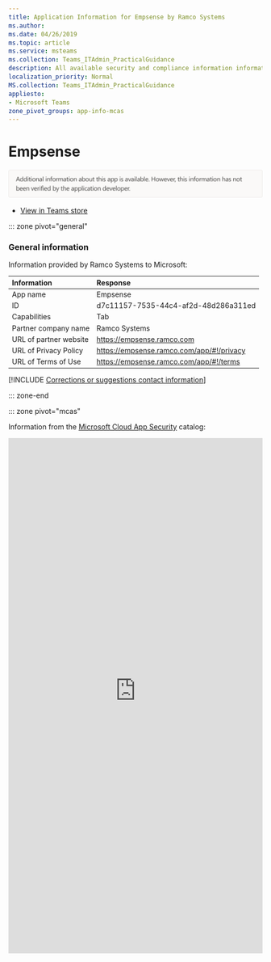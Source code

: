 ```yaml
---
title: Application Information for Empsense by Ramco Systems
ms.author: 
ms.date: 04/26/2019
ms.topic: article
ms.service: msteams
ms.collection: Teams_ITAdmin_PracticalGuidance
description: All available security and compliance information information for Empsense, its data handling policies, its Microsoft Cloud App Security app catalog information, and security/compliance information in the CSA STAR registry.
localization_priority: Normal
MS.collection: Teams_ITAdmin_PracticalGuidance
appliesto:
- Microsoft Teams
zone_pivot_groups: app-info-mcas
---
```

# Empsense

<p></p><img alt="Non-attested image" src="./images/unattested.png" width="650"/>

* <a href="https://teams.microsoft.com/l/app/d7c11157-7535-44c4-af2d-48d286a311ed" target="_blank">View in Teams store</a>

::: zone pivot="general"

### General information

Information provided by Ramco Systems to Microsoft:

| **Information** | **Response** |
|:----------------|:-------------|
| App name | Empsense |
| ID | d7c11157-7535-44c4-af2d-48d286a311ed |
| Capabilities | Tab |
| Partner company name | Ramco Systems |
| URL of partner website | <https://empsense.ramco.com> |
| URL of Privacy Policy | <https://empsense.ramco.com/app/#!/privacy> |
| URL of Terms of Use | <https://empsense.ramco.com/app/#!/terms> |

 [!INCLUDE [Corrections or suggestions contact information](./includes/corrections-or-suggestions.md)]

::: zone-end


::: zone pivot="mcas"

Information from the [Microsoft Cloud App Security](https://www.microsoft.com/en-us/enterprise-mobility-security/cloud-app-security) catalog:

<iframe height='1020' title='Microsoft Cloud App Security Information' src='https://3ca685143b5b46b4b0e5266dadf2e97c.codepen.website/#/dashboard/16190' frameborder='no'  style='width: 100%;'>

Open <a href="https://3ca685143b5b46b4b0e5266dadf2e97c.codepen.website/#/dashboard/16190" target="_blank">in a new tab</a>

[!INCLUDE [Corrections or suggestions contact information](./includes/corrections-or-suggestions.md)]

::: zone-end

